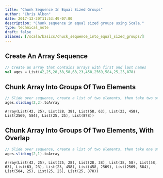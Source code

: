 ```yaml
---
title: "Chunk Sequence In Equal Sized Groups"
author: "Chris Albon"
date: 2017-12-20T11:53:49-07:00
description: "Chunk sequence in equal sized groups using Scala."
type: technical_note
draft: false
aliases: [/scala/basics/chuck_sequence_into_equal_sized_groups/]
---
```

## Create An Array Sequence


```scala
// Create an array that contains arrays with first and last names
val ages = List(42,25,28,38,58,63,23,458,2569,584,25,25,878)
```

## Chunk Array Into Groups Of Two Elements


```scala
// Slide over sequence, create a list of two elements, then take two steps
ages.sliding(2,2).toArray
```




    Array(List(42, 25), List(28, 38), List(58, 63), List(23, 458), List(2569, 584), List(25, 25), List(878))



## Chunk Array Into Groups Of Two Elements, With Overlap


```scala
// Slide over sequence, create a list of two elements, then take one step
ages.sliding(2,1).toArray
```




    Array(List(42, 25), List(25, 28), List(28, 38), List(38, 58), List(58, 63), List(63, 23), List(23, 458), List(458, 2569), List(2569, 584), List(584, 25), List(25, 25), List(25, 878))


